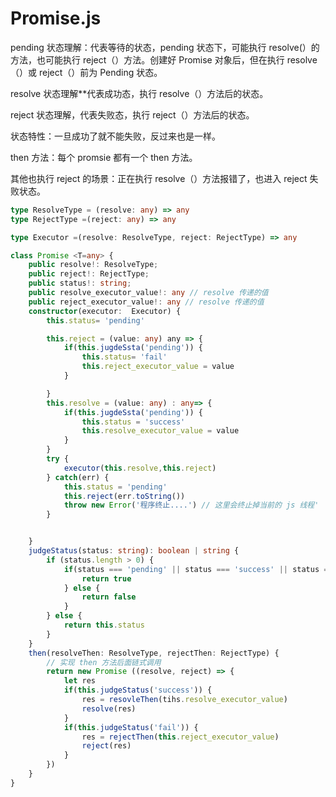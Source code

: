 # Promise.js

pending 状态理解：代表等待的状态，pending 状态下，可能执行 resolve(）的方法，也可能执行
reject（）方法。创建好 Promise 对象后，但在执行 resolve（）或 reject（）前为 Pending 状态。

resolve 状态理解\*\*代表成功态，执行 resolve（）方法后的状态。

reject 状态理解，代表失败态，执行 reject（）方法后的状态。

状态特性：一旦成功了就不能失败，反过来也是一样。

then 方法：每个 promsie 都有一个 then 方法。

其他也执行 reject 的场景：正在执行 resolve（）方法报错了，也进入 reject 失败状态。

```ts
type ResolveType = (resolve: any) => any
type RejectType =(reject: any) => any

type Executor =(resolve: ResolveType, reject: RejectType) => any

class Promise <T=any> {
    public resolve!: ResolveType;
    public reject!: RejectType;
    public status!: string;
    public resolve_executor_value!: any // resolve 传递的值
    public reject_executor_value!: any // resolve 传递的值
    constructor(executor:  Executor) {
        this.status= 'pending'

        this.reject = (value: any) any => {
            if(this.jugdeSsta('pending')) {
                this.status= 'fail'
                this.reject_executor_value = value
            }

        }
        this.resolve = (value: any) : any=> {
            if(this.jugdeSsta('pending')) {
                this.status = 'success'
                this.resolve_executor_value = value
            }
        }
        try {
            executor(this.resolve,this.reject)
        } catch(err) {
            this.status = 'pending'
            this.reject(err.toString())
            throw new Error('程序终止....') // 这里会终止掉当前的 js 线程'
        }


    }
    judgeStatus(status: string): boolean | string {
        if (status.length > 0) {
            if(status === 'pending' || status === 'success' || status === 'fail') {
                return true
            } else {
                return false
            }
        } else {
            return this.status
        }
    }
    then(resolveThen: ResolveType, rejectThen: RejectType) {
        // 实现 then 方法后面链式调用
        return new Promise ((resolve, reject) => {
            let res
            if(this.judgeStatus('success')) {
                res = resovleThen(tihs.resolve_executor_value)
                resolve(res)
            }
            if(this.judgeStatus('fail')) {
                res = rejectThen(this.reject_executor_value)
                reject(res)
            }
        })
    }
}
```
